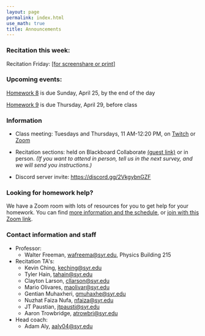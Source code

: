 ```yaml
---
layout: page 
permalink: index.html
use_math: true
title: Announcements
---
```




### Recitation this week:

Recitation Friday: <a href="recitation/week10/recitation-potential-energy.pdf">[for screenshare or print]</a>

### Upcoming events:

<a href="hw/hw8/hw8-2021.pdf">Homework 8</a> is due Sunday, April 25, by the end of the day

<a href="hw/hw9/hw9-2021.pdf">Homework 9</a> is due Thursday, April 29, before class


### Information
-   Class meeting: Tuesdays and Thursdays, 11 AM-12:20 PM, on <a href="https://twitch.tv/suphysics">Twitch</a> or <a href="https://syracuseuniversity.zoom.us/j/96165376315?pwd=T3BuN2Zud2I4K2JiMUxFQk8wR1UyZz09">Zoom</a>
-   Recitation sections: held on Blackboard Collaborate <a href="https://us.bbcollab.com/guest/05d5140cb3de4947850244c95d0725b6">(guest link)</a> or in person. *(If you want to attend in person, tell us in the next survey, and we will send you instructions.)*

- Discord server invite: <https://discord.gg/2VkgybnGZF>



### Looking for homework help?

We have a Zoom room with lots of resources for you to get help for your homework. You can find <a href="https://walterfreeman.github.io/phy211/clinic.html">more information and the schedule</a>, or <a href="https://syracuseuniversity.zoom.us/j/93889871629">join with this Zoom link</a>.


### Contact information and staff
-   Professor: 
    - Walter Freeman, <wafreema@syr.edu>, Physics Building 215 
-   Recitation TA's:
    * Kevin Ching, <keching@syr.edu>
    * Tyler Hain, <tahain@syr.edu>
    * Clayton Larson, <cllarson@syr.edu>
    * Mario Olivares, <maolivar@syr.edu>
    * Gentian Muhaxheri, <gmuhaxhe@syr.edu>
    * Nuzhat Faiza Nufa, <nfaiza@syr.edu>
    * JT Paustian, <jtpausti@syr.edu>
    * Aaron Trowbridge, <atrowbri@syr.edu>
-   Head coach:
    - Adam Aly, <aaly04@syr.edu>



